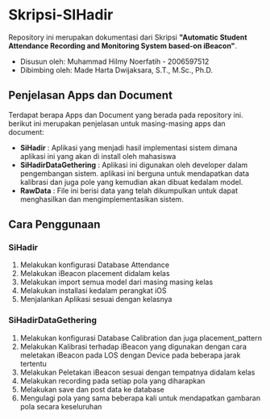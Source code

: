 # Skripsi-SIHadir
Repository ini merupakan dokumentasi dari Skripsi **"Automatic Student Attendance Recording and Monitoring System based-on iBeacon"**.  
- Disusun oleh: Muhammad Hilmy Noerfatih - 2006597512 
- Dibimbing oleh: Made Harta Dwijaksara, S.T., M.Sc., Ph.D.

## Penjelasan Apps dan Document
Terdapat berapa Apps dan Document yang berada pada repository ini. berikut ini merupakan penjelasan untuk masing-masing apps dan document:
- **SiHadir** : Aplikasi yang menjadi hasil implementasi sistem dimana aplikasi ini yang akan di install oleh mahasiswa
- **SiHadirDataGethering** : Aplikasi ini digunakan oleh developer dalam pengembangan sistem. aplikasi ini berguna untuk mendapatkan data kalibrasi dan juga pole yang kemudian akan dibuat kedalam model.
- **RawData** : File ini berisi data yang telah dikumpulkan untuk dapat menghasilkan dan mengimplementasikan sistem.

## Cara Penggunaan

### SiHadir
1. Melakukan konfigurasi Database Attendance
2. Melakukan iBeacon placement didalam kelas
3. Melakukan import semua model dari masing masing kelas
4. Melakukan installasi kedalam perangkat iOS
5. Menjalankan Aplikasi sesuai dengan kelasnya

### SiHadirDataGethering
1. Melakukan konfigurasi Database Calibration dan juga placement_pattern
2. Melakukan Kalibrasi terhadap iBeacon yang digunakan dengan cara meletakan iBeacon pada LOS dengan Device pada beberapa jarak tertentu
3. Melakukan Peletakan iBeacon sesuai dengan tempatnya didalam kelas
4. Melakukan recording pada setiap pola yang diharapkan
5. Melakukan save dan post data ke database
6. Mengulagi pola yang sama beberapa kali untuk mendapatkan gambaran pola secara keseluruhan
